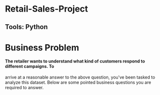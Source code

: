 # Retail-Sales-Project

## Tools: Python

# Business Problem

#### The retailer wants to understand what kind of customers respond to different campaigns. To 
arrive at a reasonable answer to the above question, you've been tasked to analyze this 
dataset. Below are some pointed business questions you are required to answer.


